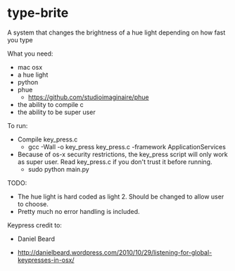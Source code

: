 type-brite
==========

A system that changes the brightness of a hue light depending on how fast you type

What you need:
* mac osx 
* a hue light
* python
* phue
  - https://github.com/studioimaginaire/phue
* the ability to compile c
* the ability to be super user

To run:
* Compile key_press.c 
   - gcc -Wall -o key_press key_press.c -framework ApplicationServices
* Because of os-x security restrictions, the key_press script will only work as super user. Read key_press.c if you don't trust it before running. 
   - sudo python main.py

TODO:
* The hue light is hard coded as light 2. Should be changed to allow user to choose.
* Pretty much no error handling is included.  

Keypress credit to:
* Daniel Beard
 - http://danielbeard.wordpress.com/2010/10/29/listening-for-global-keypresses-in-osx/
